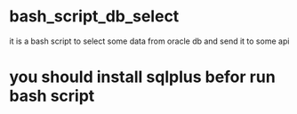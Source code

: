 # bash_script_db_select
it is a bash script to select some data from oracle db and send it to some api

# you should install sqlplus befor run bash script
